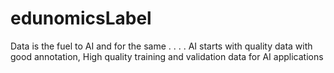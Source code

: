 # edunomicsLabel
Data is the fuel to AI and for the same . . . . AI starts with quality data with good annotation, High quality training and validation data for AI applications
